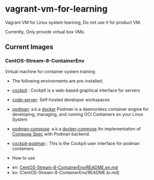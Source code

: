 # vagrant-vm-for-learning
Vagrant VM for Linux system learning, Do not use it for product VM.

Currently, Only provide virtual box VMs.

## Current Images

### CentOS-Stream-8-ContainerEnv
  Virtual machine for container system training
  
  * The following environments are pre-installed.
   * [cockpit](https://cockpit-project.org/) : Cockpit is a web-based graphical interface for servers
   * [code-server](https://coder.com/): Self-hosted developer workspaces
   * [podman](https://podman.io/): a.k.a [docker](https://www.docker.com/) Podman is a daemonless container engine for developing, managing, and running OCI Containers on your Linux System
   * [podman-compose](https://github.com/containers/podman-compose): a.k.a [docker-compose](https://docs.docker.com/compose/) An implementation of [Compose Spec](https://compose-spec.io/) with Podman backend. 
   * [cockpit-podman](https://github.com/cockpit-project/cockpit-podman) : This is the Cockpit user interface for podman containers.
  
  * How to use
   - en: [CentOS-Stream-8-ContainerEnv/README.en.md](CentOS-Stream-8-ContainerEnv/README.md)
   - ko: [CentOS-Stream-8-ContainerEnv/README.kr.md]
